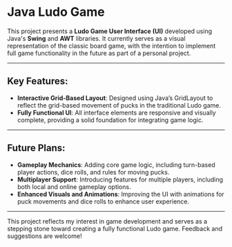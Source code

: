 # Java Ludo Game

This project presents a **Ludo Game User Interface (UI)** developed using Java's **Swing** and **AWT** libraries. It currently serves as a visual representation of the classic board game, with the intention to implement full game functionality in the future as part of a personal project.

---

## Key Features:
- **Interactive Grid-Based Layout**: Designed using Java’s GridLayout to reflect the grid-based movement of pucks in the traditional Ludo game.
- **Fully Functional UI**: All interface elements are responsive and visually complete, providing a solid foundation for integrating game logic.

---

## Future Plans:
- **Gameplay Mechanics**: Adding core game logic, including turn-based player actions, dice rolls, and rules for moving pucks.
- **Multiplayer Support**: Introducing features for multiple players, including both local and online gameplay options.
- **Enhanced Visuals and Animations**: Improving the UI with animations for puck movements and dice rolls to enhance user experience.

---

This project reflects my interest in game development and serves as a stepping stone toward creating a fully functional Ludo game. Feedback and suggestions are welcome!
